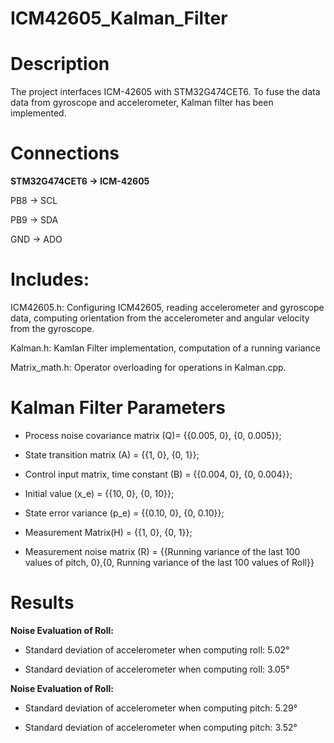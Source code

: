 # ICM42605_Kalman_Filter

# Description

The project interfaces ICM-42605 with STM32G474CET6. To fuse the data data from gyroscope and accelerometer, Kalman filter has been implemented.

# Connections

**STM32G474CET6 -> ICM-42605**

PB8 -> SCL

PB9 -> SDA

GND -> ADO

# Includes:

 ICM42605.h: Configuring ICM42605, reading accelerometer and gyroscope data, computing orientation from the accelerometer and angular velocity from the gyroscope.
 
 Kalman.h: Kamlan Filter implementation, computation of a running variance
 
 Matrix_math.h: Operator overloading for operations in Kalman.cpp.
 
 # Kalman Filter Parameters
 
* Process noise covariance matrix (Q)= {{0.005, 0}, {0, 0.005}};

* State transition matrix (A) = {{1, 0}, {0, 1}};

* Control input matrix, time constant (B) = {{0.004, 0}, {0, 0.004}};

* Initial value (x_e) = {{10, 0}, {0, 10}};

* State error variance (p_e) = {{0.10, 0}, {0, 0.10}};

* Measurement Matrix(H) = {{1, 0}, {0, 1}};

* Measurement noise matrix (R) = {{Running variance of the last 100 values of pitch, 0},{0, Running variance of the last 100 values of Roll}}

# Results

**Noise Evaluation  of Roll:**

* Standard deviation of accelerometer when computing roll: 5.02°

* Standard deviation of accelerometer when computing roll: 3.05° 

**Noise Evaluation of Roll:**

* Standard deviation of accelerometer when computing pitch: 5.29°

* Standard deviation of accelerometer when computing pitch: 3.52°
